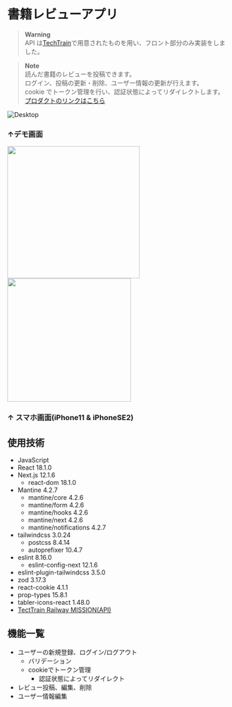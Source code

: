 # 書籍レビューアプリ

> **Warning**<br>
> API は[TechTrain](https://techbowl.co.jp/techtrain)で用意されたものを用い、フロント部分のみ実装をしました。<br>

> **Note**<br>
> 読んだ書籍のレビューを投稿できます。<br>
> ログイン、投稿の更新・削除、ユーザー情報の更新が行えます。<br>
> cookie でトークン管理を行い、認証状態によってリダイレクトします。<br>
> [プロダクトのリンクはこちら](https://books-review.vercel.app/signin)

![Desktop](https://user-images.githubusercontent.com/97160510/172779226-f06d3308-6459-4767-a9c6-afdcd7b67764.jpg)

### ↑デモ画面

<img src="https://user-images.githubusercontent.com/97160510/172785396-79ed611f-f5f0-4d17-976b-ba139e3b0427.jpg" width="300px">         <img src="https://user-images.githubusercontent.com/97160510/172779392-01d4d160-77dd-4256-8f70-c782def00ee5.png" width="280px">

### ↑ スマホ画面(iPhone11 & iPhoneSE2)

## 使用技術

- JavaScript
- React 18.1.0
- Next.js 12.1.6
  - react-dom 18.1.0
- Mantine 4.2.7
  - mantine/core 4.2.6
  - mantine/form 4.2.6
  - mantine/hooks 4.2.6
  - mantine/next 4.2.6
  - mantine/notifications 4.2.7
- tailwindcss 3.0.24
  - postcss 8.4.14
  - autoprefixer 10.4.7
- eslint 8.16.0
  - eslint-config-next 12.1.6
- eslint-plugin-tailwindcss 3.5.0
- zod 3.17.3
- react-cookie 4.1.1
- prop-types 15.8.1
- tabler-icons-react 1.48.0
- [TectTrain Railway MISSION(API)](https://app.swaggerhub.com/apis-docs/Takumaron/TechTrain-RailwayMission/1.0.0#/)

## 機能一覧

- ユーザーの新規登録、ログイン/ログアウト
  - バリデーション
  - cookieでトークン管理
    - 認証状態によってリダイレクト
- レビュー投稿、編集、削除
- ユーザー情報編集
